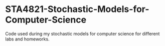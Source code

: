 # STA4821-Stochastic-Models-for-Computer-Science

Code used during my stochastic models for computer science for different labs and homeworks.
